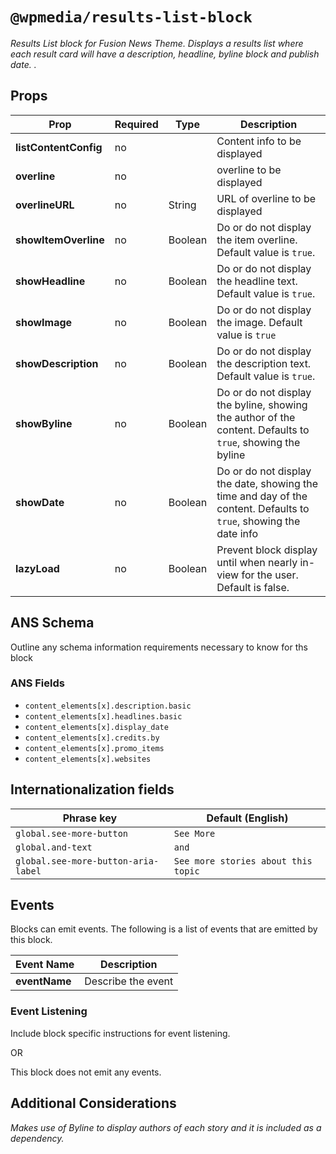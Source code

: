 # `@wpmedia/results-list-block`

_Results List block for Fusion News Theme. Displays a results list where each result card will have a description, headline, byline block and publish date. ._

## Props

| **Prop**              | **Required** | **Type** | **Description**                                                                                                   |
| --------------------- | ------------ | -------- | ----------------------------------------------------------------------------------------------------------------- |
| **listContentConfig** | no           |          | Content info to be displayed                                                                                      |
| **overline**          | no           |          | overline to be displayed                                                                                          |
| **overlineURL**       | no           | String   | URL of overline to be displayed                                                                                   |
| **showItemOverline**  | no           | Boolean  | Do or do not display the item overline. Default value is `true`.                                                  |
| **showHeadline**      | no           | Boolean  | Do or do not display the headline text. Default value is `true`.                                                  |
| **showImage**         | no           | Boolean  | Do or do not display the image. Default value is `true`                                                           |
| **showDescription**   | no           | Boolean  | Do or do not display the description text. Default value is `true`.                                               |
| **showByline**        | no           | Boolean  | Do or do not display the byline, showing the author of the content. Defaults to `true`, showing the byline        |
| **showDate**          | no           | Boolean  | Do or do not display the date, showing the time and day of the content. Defaults to `true`, showing the date info |
| **lazyLoad**          | no           | Boolean  | Prevent block display until when nearly in-view for the user. Default is false.                                   |

## ANS Schema

Outline any schema information requirements necessary to know for ths block

### ANS Fields

- `content_elements[x].description.basic`
- `content_elements[x].headlines.basic`
- `content_elements[x].display_date`
- `content_elements[x].credits.by`
- `content_elements[x].promo_items`
- `content_elements[x].websites`

## Internationalization fields

| Phrase key                          | Default (English)                   |
| ----------------------------------- | ----------------------------------- |
| `global.see-more-button`            | `See More`                          |
| `global.and-text`                   | `and`                               |
| `global.see-more-button-aria-label` | `See more stories about this topic` |

## Events

Blocks can emit events. The following is a list of events that are emitted by this block.

| **Event Name** | **Description**    |
| -------------- | ------------------ |
| **eventName**  | Describe the event |

### Event Listening

Include block specific instructions for event listening.

OR

This block does not emit any events.

## Additional Considerations

_Makes use of Byline to display authors of each story and it is included as a dependency._
